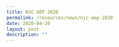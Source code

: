 ```yaml
---
title: NJC AEP 2020
permalink: /resources/news/njc-aep-2020
date: 2020-04-20
layout: post
description: ""
---
```

